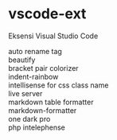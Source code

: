 # vscode-ext
Eksensi Visual Studio Code


auto rename tag \
beautify \
bracket pair colorizer\
indent-rainbow\
intellisense for css class name\
live server\
markdown table formatter\
markdown-formatter\
one dark pro\
php intelephense
